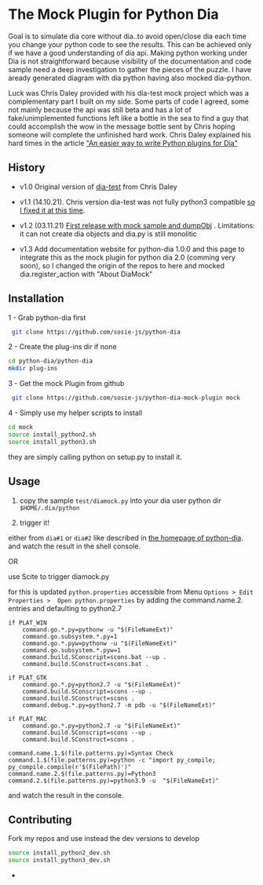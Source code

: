 # The Mock Plugin for Python Dia 

Goal is to simulate dia core without dia..to avoid open/close dia each time you change your python code to see the results. This can be achieved only if we have a good understanding of dia api. Making python working under Dia is not straightforward because visibility of the documentation and code sample need a deep investigation to gather the pieces of the puzzle. I have
aready generated diagram with dia python having also mocked dia-python.

Luck was Chris Daley provided with his dia-test mock project which was a complementary part I built on my side. Some parts of code I agreed, some not mainly because the api was still beta and has a lot of fake/unimplemented functions left like a bottle in the sea to find a guy that could accomplish the wow in the message bottle sent by Chris hoping someone will complete the unfinished hard work. Chris Daley explained his hard times in the article ["An easier way to write Python plugins for Dia"](https://chrisdaley.biz/easy-python-for-dia.html)

## History

- v1.0  Original version of [dia-test](https://github.com/chebizarro/dia-test) from Chris Daley

- v1.1 (14.10.21). Chris version dia-test was not fully python3 compatible [so I fixed it at this time](https://github.com/sosie-js/python-dia-mock-plugin/commits/pythondia/dia).

- v1.2 (03.11.21) [First release with mock sample and dumpObj](https://github.com/sosie-js/python-dia-mock-plugin/releases/tag/v1.2) . 
Limitations: it can not create dia objects and dia.py is still monolitic

- v1.3 Add documentation website for python-dia 1.0.0 and this page to integrate this as the mock plugin for python dia 2.0 (comming very soon), so I changed the origin of the repos to here and mocked dia.register_action with "About DiaMock" 


## Installation 

1 - Grab python-dia first

```sh
 git clone https://github.com/sosie-js/python-dia
```

2 - Create the plug-ins dir if none

```sh
cd python-dia/python-dia
mkdir plug-ins
```

3 - Get the mock Plugin from github

```sh
 git clone https://github.com/sosie-js/python-dia-mock-plugin mock
```

4 - Simply use my helper scripts to install

```sh
cd mock
source install_python2.sh
source install_python3.sh
```

they are simply calling python on setup.py to install it.

## Usage

1. copy the sample `test/diamock.py` into your dia user python dir `$HOME/.dia/python`

2. trigger it!

either from `dia#1` or `dia#2` like described in [the homepage of python-dia](https://sosie-js.github.io/python-dia).
and watch the result in the shell console. 

OR

use Scite to trigger diamock.py

for this is updated `python.properties`
accessible from Menu `Options > Edit Properties >  Open python.properties`
by adding the command.name.2. entries and defaulting to python2.7

```
if PLAT_WIN
	command.go.*.py=pythonw -u "$(FileNameExt)"
	command.go.subsystem.*.py=1
	command.go.*.pyw=pythonw -u "$(FileNameExt)"
	command.go.subsystem.*.pyw=1
	command.build.SConscript=scons.bat --up .
	command.build.SConstruct=scons.bat .

if PLAT_GTK
	command.go.*.py=python2.7 -u "$(FileNameExt)"
	command.build.SConscript=scons --up .
	command.build.SConstruct=scons .
	command.debug.*.py=python2.7 -m pdb -u "$(FileNameExt)"
	
if PLAT_MAC
	command.go.*.py=python2.7 -u "$(FileNameExt)"
	command.build.SConscript=scons --up .
	command.build.SConstruct=scons .

command.name.1.$(file.patterns.py)=Syntax Check
command.1.$(file.patterns.py)=python -c "import py_compile; py_compile.compile(r'$(FilePath)')"
command.name.2.$(file.patterns.py)=Python3
command.2.$(file.patterns.py)=python3.9 -u  "$(FileNameExt)"
```

and watch the result in the console. 

## Contributing

Fork my repos and use instead the dev versions to develop 

```sh
source install_python2_dev.sh
source install_python3_dev.sh
```

-

